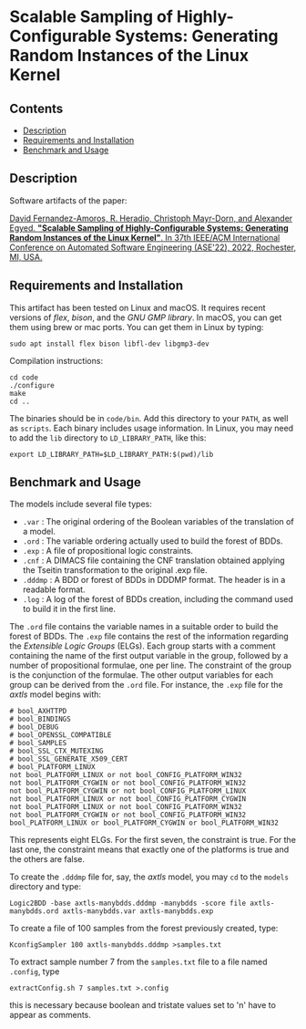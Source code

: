 # Scalable Sampling of Highly-Configurable Systems: Generating Random Instances of the Linux Kernel

## Contents

  * [Description](#description)
  * [Requirements and Installation](#requirements-and-installation)
  * [Benchmark and Usage](#benchmark-and-usage)

## Description

Software artifacts of the paper:

[David Fernandez-Amoros, R. Heradio, Christoph Mayr-Dorn, and Alexander Egyed. **"Scalable Sampling of Highly-Configurable Systems: Generating
Random Instances of the Linux Kernel"**. In 37th IEEE/ACM International Conference on Automated Software Engineering (ASE'22), 2022, Rochester, MI, USA.](https://doi.org/10.1145/3551349.3556899)

## Requirements and Installation

This artifact has been tested on Linux and macOS. It requires recent versions of *flex*, *bison*, and the *GNU GMP library*. In macOS, you can get them using brew or mac ports. You can get them in Linux by typing:

```
sudo apt install flex bison libfl-dev libgmp3-dev
```

Compilation instructions:

```
cd code
./configure
make
cd ..
```

The binaries should be in `code/bin`. Add this directory to your `PATH`, as well as `scripts`. Each binary includes usage information. In Linux, you may need to add the `lib` directory to `LD_LIBRARY_PATH`, like this:

```
export LD_LIBRARY_PATH=$LD_LIBRARY_PATH:$(pwd)/lib
```

## Benchmark and Usage

The models include several file types:

+ `.var`   : The original ordering of the Boolean variables of the translation of a model.
+ `.ord`   : The variable ordering actually used to build the forest of BDDs.
+ `.exp`   : A file of propositional logic constraints.
+ `.cnf`   : A DIMACS file containing the CNF translation obtained applying the Tseitin transformation to the original .exp file.
+ `.dddmp` : A BDD or forest of BDDs in DDDMP format. The header is in a readable format.
+ `.log`   : A log of the forest of BDDs creation, including the command used to build it in the first line.

The `.ord` file contains the variable names in a suitable order to build the forest of BDDs. The `.exp` file contains the rest of the information regarding the *Extensible Logic Groups* (ELGs). Each group starts with a comment containing the name of the first output variable in the group, followed by a number of propositional formulae, one per line. The constraint of the group is the conjunction of the formulae. The other output variables for each group can be derived
from the `.ord` file. For instance, the `.exp` file for the *axtls* model begins with:

```
# bool_AXHTTPD
# bool_BINDINGS
# bool_DEBUG
# bool_OPENSSL_COMPATIBLE
# bool_SAMPLES
# bool_SSL_CTX_MUTEXING
# bool_SSL_GENERATE_X509_CERT
# bool_PLATFORM_LINUX
not bool_PLATFORM_LINUX or not bool_CONFIG_PLATFORM_WIN32
not bool_PLATFORM_CYGWIN or not bool_CONFIG_PLATFORM_WIN32
not bool_PLATFORM_CYGWIN or not bool_CONFIG_PLATFORM_LINUX
not bool_PLATFORM_LINUX or not bool_CONFIG_PLATFORM_CYGWIN
not bool_PLATFORM_LINUX or not bool_CONFIG_PLATFORM_WIN32
not bool_PLATFORM_CYGWIN or not bool_CONFIG_PLATFORM_WIN32
bool_PLATFORM_LINUX or bool_PLATFORM_CYGWIN or bool_PLATFORM_WIN32
```

This represents eight ELGs. For the first seven, the constraint is true. For the last one, the constraint means that exactly one of the platforms is true and the others are false.

To create the `.dddmp` file for, say, the *axtls* model, you may `cd` to the `models` directory and type:

```
Logic2BDD -base axtls-manybdds.dddmp -manybdds -score file axtls-manybdds.ord axtls-manybdds.var axtls-manybdds.exp
```

To create a file of 100 samples from the forest previously created, type:

```
KconfigSampler 100 axtls-manybdds.dddmp >samples.txt
```

To extract sample number 7 from the `samples.txt` file to a file named `.config`, type

```
extractConfig.sh 7 samples.txt >.config
```

this is necessary because boolean and tristate values set to 'n' have to appear as comments.
